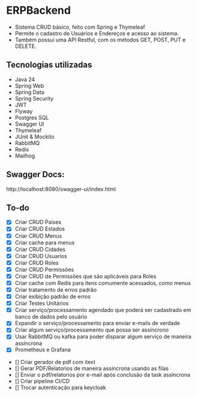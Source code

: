 # ERPBackend

* Sistema CRUD básico, feito com Spring e Thymeleaf
* Permite o cadastro de Usuários e Endereços e acesso ao sistema.
* Também possui uma API Restful, com os métodos GET, POST, PUT e DELETE.


## Tecnologias utilizadas

* Java 24
* Spring Web
* Spring Data
* Spring Security
* JWT
* Flyway
* Postgres SQL
* Swagger UI
* Thymeleaf
* JUnit & Mockito
* RabbitMQ 
* Redis
* Mailhog

## Swagger Docs:
http://localhost:8080/swagger-ui/index.html

## To-do

- [x] Criar CRUD Paises
- [x] Criar CRUD Estados
- [x] Criar CRUD Menus
- [x] Criar cache para menus
- [x] Criar CRUD Cidades
- [x] Criar CRUD Usuarios
- [x] Criar CRUD Roles
- [x] Criar CRUD Permissões
- [x] Criar CRUD de Permissões que são aplicáveis para Roles
- [x] Criar cache com Redis para itens comumente acessados, como menus
- [x] Criar tratamento de erros padrão
- [x] Criar exibição padrão de erros
- [x] Criar Testes Unitários
- [x] Criar serviço/processamento agendado que poderá ser cadastrado em banco de dados pelo usuário
- [x] Expandir o serviço/processamento para enviar e-mails de verdade
- [x] Criar algum serviço/processamento que possa ser assíncrono
- [x] Usar RabbitMQ ou kafka para poder disparar algum serviço de maneira assíncrona
- [x] Prometheus e Grafana
- [] Criar gerador de pdf com itext
- [] Gerar PDF/Relatorios de maneira assíncrona usando as filas
- [] Enviar o pdf/relatorios por e-mail após conclusão da task assíncrona
- [] Criar pipeline CI/CD
- [] Trocar autenticação para keycloak
